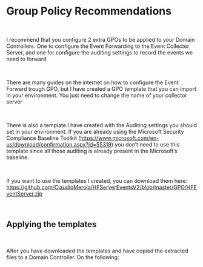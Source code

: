 # Group Policy Recommendations 

<br/>

I recommend that you configure 2 extra GPOs to be applied to your Domain Controllers. One to configure the Event Forwarding to the Event Collector Server, and one for configure the auditing settings to record the events we need to forward. 

<br/>

There are many guides on the internet on how to configure the Event Forward trough GPO, but I have created a GPO template that you can import in your environment. You just need to change the name of your collector server

<br/>

There is also a template I have created with the Auditing settings you should set in your environment. If you are already using the Microsoft Security Compliance Baseline Toolkit (https://www.microsoft.com/en-us/download/confirmation.aspx?id=55319) you don’t need to use this template since all those auditing is already present in the Microsoft’s baseline.

<br/>

If you want to use the templates I created, you can download them here: 
https://github.com/ClaudioMerola/HFServerEventsV2/blob/master/GPO/HFEventServer.zip 

<br/>

## Applying the templates

<br/>

After you have downloaded the templates and have copied the extracted files to a Domain Controller. Do the following:

<br/>
<br/>
<br/>
<br/>
<br/>
<br/>
<br/>
<br/>
<br/>
<br/>
<br/>
<br/>
<br/>
<br/>
